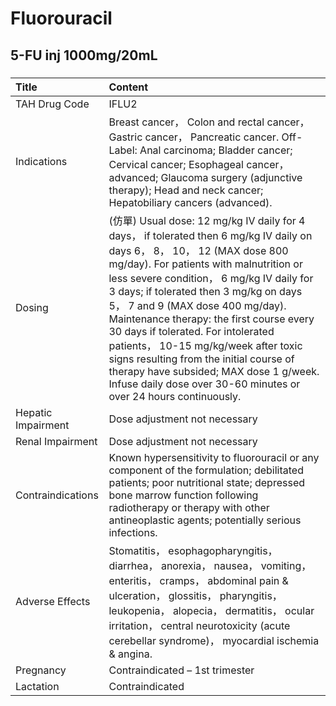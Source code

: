 # Fluorouracil

## 5-FU inj 1000mg/20mL

##### 

| Title              | Content                                                                                                                                                                                                                                                                                                                                                                                                                                                                                                                                                                            |
|:-------------------|:-----------------------------------------------------------------------------------------------------------------------------------------------------------------------------------------------------------------------------------------------------------------------------------------------------------------------------------------------------------------------------------------------------------------------------------------------------------------------------------------------------------------------------------------------------------------------------------|
| TAH Drug Code      | IFLU2                                                                                                                                                                                                                                                                                                                                                                                                                                                                                                                                                                              |
| Indications        | Breast cancer， Colon and rectal cancer， Gastric cancer， Pancreatic cancer. Off-Label: Anal carcinoma; Bladder cancer; Cervical cancer; Esophageal cancer， advanced; Glaucoma surgery (adjunctive therapy); Head and neck cancer; Hepatobiliary cancers (advanced).                                                                                                                                                                                                                                                                                                             |
| Dosing             | (仿單) Usual dose: 12 mg/kg IV daily for 4 days， if tolerated then 6 mg/kg IV daily on days 6， 8， 10， 12 (MAX dose 800 mg/day). For patients with malnutrition or less severe condition， 6 mg/kg IV daily for 3 days; if tolerated then 3 mg/kg on days 5， 7 and 9 (MAX dose 400 mg/day). Maintenance therapy: the first course every 30 days if tolerated. For intolerated patients， 10-15 mg/kg/week after toxic signs resulting from the initial course of therapy have subsided; MAX dose 1 g/week. Infuse daily dose over 30-60 minutes or over 24 hours continuously. |
| Hepatic Impairment | Dose adjustment not necessary                                                                                                                                                                                                                                                                                                                                                                                                                                                                                                                                                      |
| Renal Impairment   | Dose adjustment not necessary                                                                                                                                                                                                                                                                                                                                                                                                                                                                                                                                                      |
| Contraindications  | Known hypersensitivity to fluorouracil or any component of the formulation; debilitated patients; poor nutritional state; depressed bone marrow function following radiotherapy or therapy with other antineoplastic agents; potentially serious infections.                                                                                                                                                                                                                                                                                                                       |
| Adverse Effects    | Stomatitis， esophagopharyngitis， diarrhea， anorexia， nausea， vomiting， enteritis， cramps， abdominal pain & ulceration， glossitis， pharyngitis， leukopenia， alopecia， dermatitis， ocular irritation， central neurotoxicity (acute cerebellar syndrome)， myocardial ischemia & angina.                                                                                                                                                                                                                                                                               |
| Pregnancy          | Contraindicated – 1st trimester                                                                                                                                                                                                                                                                                                                                                                                                                                                                                                                                                    |
| Lactation          | Contraindicated                                                                                                                                                                                                                                                                                                                                                                                                                                                                                                                                                                    |

